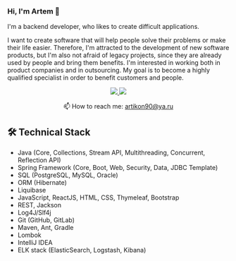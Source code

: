 ### Hi, I'm Artem 👋
I'm a backend developer, who likes to create difficult applications.

I want to create software that will help people solve their problems or make their life easier. 
Therefore, I'm attracted to the development of new software products, 
but I'm also not afraid of legacy projects, since they are already used by people and bring them benefits.
I'm interested in working both in product companies and in outsourcing. 
My goal is to become a highly qualified specialist in order to benefit customers and people.

<p align='center'>
   <a href="https://www.linkedin.com/in/artikon90">
       <img src="https://img.shields.io/badge/linkedin-%230077B5.svg?&style=for-the-badge&logo=linkedin&logoColor=white"/>
   </a>
   <a href="https://t.me/Artikon90">
       <img src="https://img.shields.io/badge/Telegram-2CA5E0?style=for-the-badge&logo=telegram&logoColor=white"/>
   </a>
<p align='center'>
   📫 How to reach me: <a href='mailto:artikon90@ya.ru'>artikon90@ya.ru</a>
</p>

## 🛠 Technical Stack
* Java (Core, Collections, Stream API, Multithreading, Concurrent, Reflection API)
* Spring Framework (Core, Boot, Web, Security, Data, JDBC Template)
* SQL (PostgreSQL, MySQL, Oracle)
* ORM (Hibernate)
* Liquibase
* JavaScript, ReactJS, HTML, CSS, Thymeleaf, Bootstrap
* REST, Jackson
* Log4J/Slf4j
* Git (GitHub, GitLab)
* Maven, Ant, Gradle
* Lombok
* IntelliJ IDEA
* ELK stack (ElasticSearch, Logstash, Kibana)

